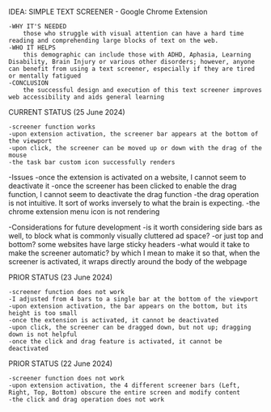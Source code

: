 IDEA: SIMPLE TEXT SCREENER - Google Chrome Extension

    -WHY IT'S NEEDED
        those who struggle with visual attention can have a hard time reading and comprehending large blocks of text on the web.
    -WHO IT HELPS
        this demographic can include those with ADHD, Aphasia, Learning Disability, Brain Injury or various other disorders; however, anyone can benefit from using a text screener, especially if they are tired or mentally fatigued
    -CONCLUSION
        the successful design and execution of this text screener improves web accessibility and aids general learning


CURRENT STATUS (25 June 2024)

    -screener function works
    -upon extension activation, the screener bar appears at the bottom of the viewport
    -upon click, the screener can be moved up or down with the drag of the mouse
    -the task bar custom icon successfully renders

-Issues
    -once the extension is activated on a website, I cannot seem to deactivate it
    -once the screener has been clicked to enable the drag function, I cannot seem to deactivate the drag function
    -the drag operation is not intuitive. It sort of works inversely to what the brain is expecting.
    -the chrome extension menu icon is not rendering

-Considerations for future development
    -is it worth considering side bars as well, to block what is commonly visually cluttered ad space?
        -or just top and bottom? some websites have large sticky headers
    -what would it take to make the screener automatic? by which I mean to make it so that, when the screener is activated, it wraps directly around the body of the webpage

PRIOR STATUS (23 June 2024)

    -screener function does not work
    -I adjusted from 4 bars to a single bar at the bottom of the viewport
    -upon extension activation, the bar appears on the bottom, but its height is too small
    -once the extension is activated, it cannot be deactivated
    -upon click, the screener can be dragged down, but not up; dragging down is not helpful
    -once the click and drag feature is activated, it cannot be deactivated

PRIOR STATUS (22 June 2024)

    -screener function does not work
    -upon extension activation, the 4 different screener bars (Left, Right, Top, Bottom) obscure the entire screen and modify content
    -the click and drag operation does not work